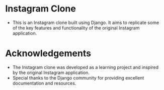 # Instagram Clone
- This is an Instagram clone built using Django. It aims to replicate some of the key features and functionality of the original Instagram application.

# Acknowledgements
- The Instagram clone was developed as a learning project and inspired by the original Instagram application.
- Special thanks to the Django community for providing excellent documentation and resources.